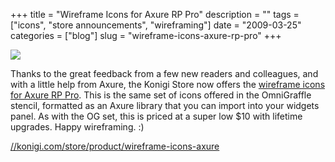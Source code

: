 +++
title = "Wireframe Icons for Axure RP Pro"
description = ""
tags = ["icons", "store announcements", "wireframing"]
date = "2009-03-25"
categories = ["blog"]
slug = "wireframe-icons-axure-rp-pro"
+++



  <div class="notebook-screenshot"><a href="http://shop.konigi.com/product/wireframe-icons-axure?q=store/product/wireframe-icons-axure"><img src="/media/bluga/wt49ca31f2f2dd8.jpg"/></a></div><p>Thanks to the great feedback from a few new readers and colleagues, and with a little help from Axure, the Konigi Store now offers the <a href="http://shop.konigi.com/product/wireframe-icons-axure?q=store/product/wireframe-icons-axure">wireframe icons for Axure RP Pro</a>. This is the same set of icons offered in the OmniGraffle stencil, formatted as an Axure library that you can import into your widgets panel. As with the OG set, this is priced at a super low $10 with lifetime upgrades. Happy wireframing. :)</p>
    
  <a href="http://shop.konigi.com/product/wireframe-icons-axure?q=store/product/wireframe-icons-axure">//konigi.com/store/product/wireframe-icons-axure</a>
